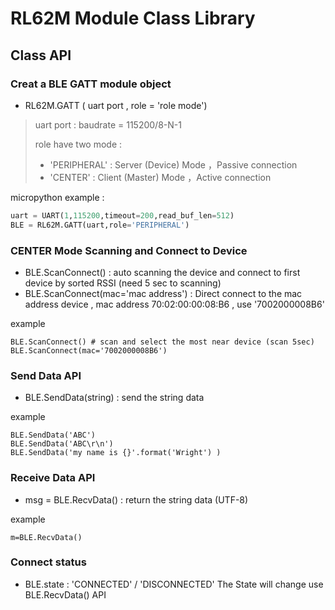 # RL62M Module Class Library

## Class API 
### Creat a BLE GATT module object
- RL62M.GATT ( uart port , role = 'role mode')
> uart port : baudrate = 115200/8-N-1
> 
> role have two mode :  
>   - 'PERIPHERAL' : Server (Device) Mode ，Passive connection
>   - 'CENTER' : Client (Master) Mode ，Active connection

micropython example :
```python
uart = UART(1,115200,timeout=200,read_buf_len=512)
BLE = RL62M.GATT(uart,role='PERIPHERAL')
```
### CENTER Mode Scanning and Connect to Device 
- BLE.ScanConnect() : auto scanning the device and connect to first device by sorted RSSI (need 5 sec to scanning)
- BLE.ScanConnect(mac='mac address') : Direct connect to the mac address device , mac address 70:02:00:00:08:B6 , use '7002000008B6'

example 
```
BLE.ScanConnect() # scan and select the most near device (scan 5sec)
BLE.ScanConnect(mac='7002000008B6')
```
### Send Data API
- BLE.SendData(string) : send the string data 

example 
```
BLE.SendData('ABC')
BLE.SendData('ABC\r\n')
BLE.SendData('my name is {}'.format('Wright') )
```
### Receive  Data API
- msg = BLE.RecvData() : return the string data (UTF-8)

example 
```
m=BLE.RecvData()
```
### Connect status
- BLE.state : 'CONNECTED' / 'DISCONNECTED'
The State will change use BLE.RecvData() API
